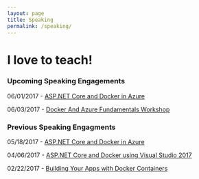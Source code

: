 ```yaml
---
layout: page
title: Speaking
permalink: /speaking/
---
```


# I love to teach!

### Upcoming Speaking Engagements

06/01/2017 - [ASP.NET Core and Docker in Azure](https://www.meetup.com/DevBoston/events/240161769/)

06/03/2017 - [Docker And Azure Fundamentals Workshop](https://www.meetup.com/North-Boston-Azure-Cloud-User-Group/events/239047877/)


### Previous Speaking Engagments

05/18/2017 - [ASP.NET Core and Docker in Azure](https://www.meetup.com/bostonazure/events/239733266/)

04/06/2017 - [ASP.NET Core and Docker using Visual Studio 2017](https://www.meetup.com/NE-MSFT-Devs/events/238085874/)

02/22/2017 - [Building Your Apps with Docker Containers](https://www.meetup.com/Docker-Boston/events/237713251/)



